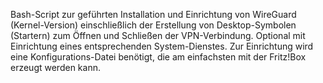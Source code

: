 Bash-Script zur geführten Installation und Einrichtung von WireGuard (Kernel-Version) einschließlich der Erstellung von Desktop-Symbolen (Startern) zum Öffnen und Schließen der VPN-Verbindung. Optional mit Einrichtung eines entsprechenden System-Dienstes.
Zur Einrichtung wird eine Konfigurations-Datei benötigt, die am einfachsten mit der Fritz!Box erzeugt werden kann.
